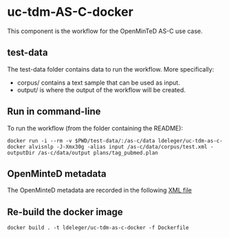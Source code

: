 # uc-tdm-AS-C-docker

This component is the workflow for the OpenMinTeD AS-C use case.

## test-data
The test-data folder contains data to run the workflow. More specifically:
* corpus/ contains a text sample that can be used as input.
* output/ is where the output of the workflow will be created.

## Run in command-line

To run the workflow (from the folder containing the README):

```docker run -i --rm -v $PWD/test-data/:/as-c/data ldeleger/uc-tdm-as-c-docker alvisnlp -J-Xmx30g -alias input /as-c/data/corpus/test.xml -outputDir /as-c/data/output plans/tag_pubmed.plan```

## OpenMinteD metadata

The OpenMinteD metadata are recorded in the following [XML file](as-c.metadata.xml)

## Re-build the docker image

```docker build . -t ldeleger/uc-tdm-as-c-docker -f Dockerfile```
